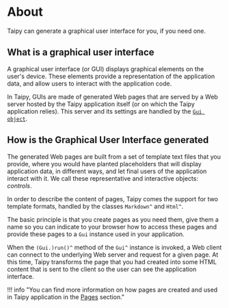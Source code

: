 # About

Taipy can generate a graphical user interface for you, if you need one.

## What is a graphical user interface

A graphical user interface (or GUI) displays graphical elements on the user's device.
These elements provide a representation of the application data, and allow users to
interact with the application code.

In Taipy, GUIs are made of generated Web pages that are served by a Web server
hosted by the Taipy application itself (or on which the Taipy application relies). This
server and its settings are handled by the [`Gui object`](user_gui.md).

## How is the Graphical User Interface generated

The generated Web pages are built from a set of template text files that you provide,
where you would have planted placeholders that will display application data, in different
ways, and let final users of the application interact with it. We call these representative
and interactive objects: _controls_.

In order to describe the content of pages, Taipy comes the support for two template formats,
handled by the classes `Markdown^` and `Html^`.

The basic principle is that you create pages as you need them, give them a name
so you can indicate to your browser how to access these pages and provide these pages to a `Gui` instance used in your
application.

When the `(Gui.)run()^` method of the `Gui^` instance is invoked, a Web client can connect to the underlying Web
server and request for a given page. At this time, Taipy transforms the page that you had created into some HTML
content that is sent to the client so the user can see the application interface.

!!! info "You can find more information on how pages are created and used in Taipy application in the [Pages](user_pages.md) section."
